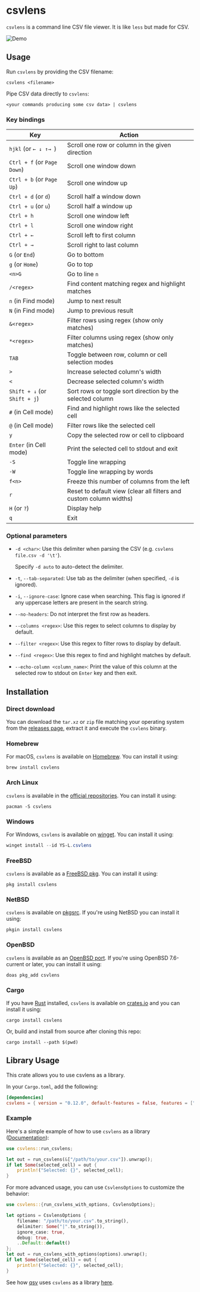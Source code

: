# csvlens

`csvlens` is a command line CSV file viewer. It is like `less` but made
for CSV.

![Demo](.github/demo.gif)

## Usage

Run `csvlens` by providing the CSV filename:

```
csvlens <filename>
```

Pipe CSV data directly to `csvlens`:

```
<your commands producing some csv data> | csvlens
```
### Key bindings

Key | Action
--- | ---
`hjkl` (or `← ↓ ↑→ `) | Scroll one row or column in the given direction
`Ctrl + f` (or `Page Down`) | Scroll one window down
`Ctrl + b` (or `Page Up`) | Scroll one window up
`Ctrl + d` (or `d`) | Scroll half a window down
`Ctrl + u` (or `u`) | Scroll half a window up
`Ctrl + h` | Scroll one window left
`Ctrl + l` | Scroll one window right
`Ctrl + ←` | Scroll left to first column
`Ctrl + →` | Scroll right to last column
`G` (or `End`) | Go to bottom
`g` (or `Home`) | Go to top
`<n>G` | Go to line `n`
`/<regex>` | Find content matching regex and highlight matches
`n` (in Find mode) | Jump to next result
`N` (in Find mode) | Jump to previous result
`&<regex>` | Filter rows using regex (show only matches)
`*<regex>` | Filter columns using regex (show only matches)
`TAB` | Toggle between row, column or cell selection modes
`>` | Increase selected column's width
`<` | Decrease selected column's width
`Shift + ↓` (or `Shift + j`) | Sort rows or toggle sort direction by the selected column
`#` (in Cell mode) | Find and highlight rows like the selected cell
`@` (in Cell mode) | Filter rows like the selected cell
`y` | Copy the selected row or cell to clipboard
`Enter` (in Cell mode) | Print the selected cell to stdout and exit
`-S` | Toggle line wrapping
`-W` | Toggle line wrapping by words
`f<n>` | Freeze this number of columns from the left
`r` | Reset to default view (clear all filters and custom column widths)
`H` (or `?`) | Display help
`q` | Exit

### Optional parameters

* `-d <char>`: Use this delimiter when parsing the CSV
  (e.g. `csvlens file.csv -d '\t'`).

  Specify `-d auto` to auto-detect the delimiter.

* `-t`, `--tab-separated`: Use tab as the delimiter (when specified, `-d` is ignored).

* `-i`, `--ignore-case`: Ignore case when searching. This flag is ignored if any
  uppercase letters are present in the search string.

* `--no-headers`: Do not interpret the first row as headers.

* `--columns <regex>`: Use this regex to select columns to display by default.

* `--filter <regex>`: Use this regex to filter rows to display by default.

* `--find <regex>`: Use this regex to find and highlight matches by default.

* `--echo-column <column_name>`: Print the value of this column at the selected
  row to stdout on `Enter` key and then exit.

## Installation

### Direct download

You can download the `tar.xz` or `zip` file matching your operating system from the
[releases page](https://github.com/YS-L/csvlens/releases), extract it and execute the `csvlens`
binary.

### Homebrew

For macOS, `csvlens` is available on [Homebrew](https://formulae.brew.sh/formula/csvlens). You can
install it using:
```
brew install csvlens
```

### Arch Linux
`csvlens` is available in the [official repositories](https://archlinux.org/packages/extra/x86_64/csvlens). You can install it using:
```
pacman -S csvlens
```

### Windows

For Windows, `csvlens` is available on [winget](https://learn.microsoft.com/en-gb/windows/package-manager/). You can install it using:
```powershell
winget install --id YS-L.csvlens
```

### FreeBSD
`csvlens` is available as a [FreeBSD pkg](https://www.freshports.org/textproc/csvlens/). You can install it using:
```
pkg install csvlens
```

### NetBSD
`csvlens` is available on [pkgsrc](https://ftp.netbsd.org/pub/pkgsrc/current/pkgsrc/textproc/csvlens/index.html). If you're using NetBSD you can install it using:
```
pkgin install csvlens
```

### OpenBSD
`csvlens` is available as an [OpenBSD port](https://cvsweb.openbsd.org/ports/textproc/csvlens/). If you're using OpenBSD 7.6-current or later, you can install it using:
```
doas pkg_add csvlens
```

### Cargo

If you have [Rust](https://www.rust-lang.org/tools/install) installed, `csvlens` is available on
[crates.io](https://crates.io/crates/csvlens) and you can install it using:
```
cargo install csvlens
```

Or, build and install from source after cloning this repo:
```
cargo install --path $(pwd)
```

## Library Usage

This crate allows you to use csvlens as a library.

In your `Cargo.toml`, add the following:

```toml
[dependencies]
csvlens = { version = "0.12.0", default-features = false, features = ["clipboard"] }
```

### Example

Here's a simple example of how to use `csvlens` as a library ([Documentation](https://docs.rs/csvlens/0.12.0/csvlens/index.html)):

```rust
use csvlens::run_csvlens;

let out = run_csvlens(&["/path/to/your.csv"]).unwrap();
if let Some(selected_cell) = out {
    println!("Selected: {}", selected_cell);
}
```

For more advanced usage, you can use `CsvlensOptions` to customize the behavior:

```rust
use csvlens::{run_csvlens_with_options, CsvlensOptions};

let options = CsvlensOptions {
    filename: "/path/to/your.csv".to_string(),
    delimiter: Some("|".to_string()),
    ignore_case: true,
    debug: true,
    ..Default::default()
};
let out = run_csvlens_with_options(options).unwrap();
if let Some(selected_cell) = out {
    println!("Selected: {}", selected_cell);
}
```

See how [qsv](https://github.com/dathere/qsv/tree/master?tab=readme-ov-file#qsv-blazing-fast-data-wrangling-toolkit) uses `csvlens` as a library [here](https://github.com/dathere/qsv/blob/master/src/cmd/lens.rs#L2).
